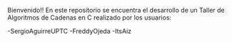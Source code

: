 Bienvenido!!
En este repositorio se encuentra el desarrollo de un Taller de Algoritmos de Cadenas en C realizado por los usuarios:

-SergioAguirreUPTC
-FreddyOjeda
-ItsAiz
